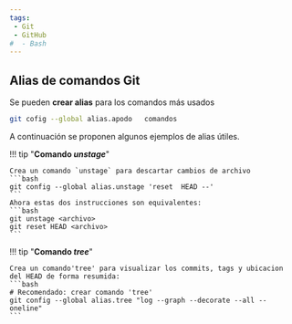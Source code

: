 ```yaml
---
tags:
 - Git
 - GitHub
#  - Bash
---
```


## Alias de comandos Git

Se pueden **crear alias** para los comandos más usados
```bash
git cofig --global alias.apodo   comandos
```

A continuación se proponen algunos ejemplos de alias útiles.


!!! tip "**Comando *unstage***"

    Crea un comando `unstage` para descartar cambios de archivo
    ```bash
    git config --global alias.unstage 'reset  HEAD --'
    ```
    Ahora estas dos instrucciones son equivalentes:
    ```bash
    git unstage <archivo>
    git reset HEAD <archivo>
    ```

!!! tip "**Comando *tree***"

    Crea un comando'tree' para visualizar los commits, tags y ubicacion del HEAD de forma resumida:
    ```bash
    # Recomendado: crear comando 'tree'
    git config --global alias.tree "log --graph --decorate --all --oneline" 
    ```